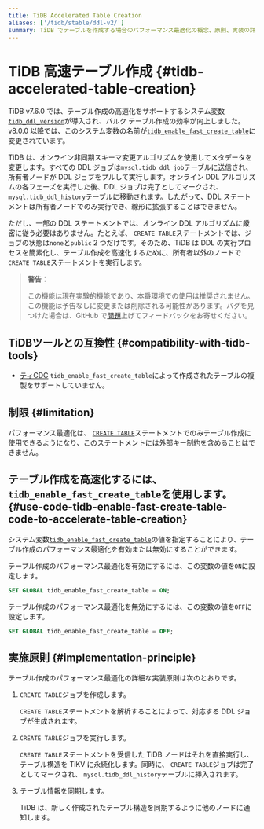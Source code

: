 ```yaml
---
title: TiDB Accelerated Table Creation
aliases: ['/tidb/stable/ddl-v2/']
summary: TiDB でテーブルを作成する場合のパフォーマンス最適化の概念、原則、実装の詳細を学習します。
---
```


# TiDB 高速テーブル作成 {#tidb-accelerated-table-creation}

TiDB v7.6.0 では、テーブル作成の高速化をサポートするシステム変数[`tidb_ddl_version`](https://docs.pingcap.com/tidb/v7.6/system-variables#tidb_enable_fast_create_table-new-in-v800)が導入され、バルク テーブル作成の効率が向上しました。v8.0.0 以降では、このシステム変数の名前が[`tidb_enable_fast_create_table`](/system-variables.md#tidb_enable_fast_create_table-new-in-v800)に変更されています。

TiDB は、オンライン非同期スキーマ変更アルゴリズムを使用してメタデータを変更します。すべての DDL ジョブは`mysql.tidb_ddl_job`テーブルに送信され、所有者ノードが DDL ジョブをプルして実行します。オンライン DDL アルゴリズムの各フェーズを実行した後、DDL ジョブは完了としてマークされ、 `mysql.tidb_ddl_history`テーブルに移動されます。したがって、DDL ステートメントは所有者ノードでのみ実行でき、線形に拡張することはできません。

ただし、一部の DDL ステートメントでは、オンライン DDL アルゴリズムに厳密に従う必要はありません。たとえば、 `CREATE TABLE`ステートメントでは、ジョブの状態は`none`と`public` 2 つだけです。そのため、TiDB は DDL の実行プロセスを簡素化し、テーブル作成を高速化するために、所有者以外のノードで`CREATE TABLE`ステートメントを実行します。

> **警告：**
>
> この機能は現在実験的機能であり、本番環境での使用は推奨されません。この機能は予告なしに変更または削除される可能性があります。バグを見つけた場合は、GitHub で[問題](https://github.com/pingcap/tidb/issues)上げてフィードバックをお寄せください。

## TiDBツールとの互換性 {#compatibility-with-tidb-tools}

-   [ティCDC](https://docs.pingcap.com/tidb/stable/ticdc-overview) `tidb_enable_fast_create_table`によって作成されたテーブルの複製をサポートしていません。

## 制限 {#limitation}

パフォーマンス最適化は、 [`CREATE TABLE`](/sql-statements/sql-statement-create-table.md)ステートメントでのみテーブル作成に使用できるようになり、このステートメントには外部キー制約を含めることはできません。

## テーブル作成を高速化するには、 <code>tidb_enable_fast_create_table</code>を使用します。 {#use-code-tidb-enable-fast-create-table-code-to-accelerate-table-creation}

システム変数[`tidb_enable_fast_create_table`](/system-variables.md#tidb_enable_fast_create_table-new-in-v800)の値を指定することにより、テーブル作成のパフォーマンス最適化を有効または無効にすることができます。

テーブル作成のパフォーマンス最適化を有効にするには、この変数の値を`ON`に設定します。

```sql
SET GLOBAL tidb_enable_fast_create_table = ON;
```

テーブル作成のパフォーマンス最適化を無効にするには、この変数の値を`OFF`に設定します。

```sql
SET GLOBAL tidb_enable_fast_create_table = OFF;
```

## 実施原則 {#implementation-principle}

テーブル作成のパフォーマンス最適化の詳細な実装原則は次のとおりです。

1.  `CREATE TABLE`ジョブを作成します。

    `CREATE TABLE`ステートメントを解析することによって、対応する DDL ジョブが生成されます。

2.  `CREATE TABLE`ジョブを実行します。

    `CREATE TABLE`ステートメントを受信した TiDB ノードはそれを直接実行し、テーブル構造を TiKV に永続化します。同時に、 `CREATE TABLE`ジョブは完了としてマークされ、 `mysql.tidb_ddl_history`テーブルに挿入されます。

3.  テーブル情報を同期します。

    TiDB は、新しく作成されたテーブル構造を同期するように他のノードに通知します。
